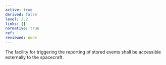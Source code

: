 ```yaml
---
active: true
derived: false
level: 2.2
links: []
normative: true
ref: ''
reviewed: none
---
```


The facility for triggering the reporting of stored events shall be accessible externally to the spacecraft.

